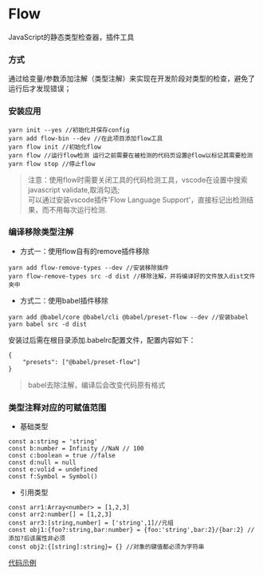# Flow
JavaScript的静态类型检查器，插件工具
### 方式
通过给变量/参数添加注解（类型注解）来实现在开发阶段对类型的检查，避免了运行后才发现错误；
### 安装应用
```
yarn init --yes //初始化并保存config
yarn add flow-bin --dev //在此项目添加flow工具
yarn flow init //初始化flow
yarn flow //运行flow检测 运行之前需要在被检测的代码页设置@flow以标记其需要检测 
yarn flow stop //停止flow
```
>注意：使用flow时需要关闭工具的代码检测工具，vscode在设置中搜索javascript validate,取消勾选;<br/>
>可以通过安装vscode插件'Flow Language Support'，直接标记出检测结果，而不用每次运行检测.
### 编译移除类型注解
- 方式一：使用flow自有的remove插件移除
```
yarn add flow-remove-types --dev //安装移除插件
yarn flow-remove-types src -d dist //移除注解，并将编译好的文件放入dist文件夹中
```
- 方式二：使用babel插件移除
```
yarn add @babel/core @babel/cli @babel/preset-flow --dev //安装babel 
yarn babel src -d dist
```
安装过后需在根目录添加.babelrc配置文件，配置内容如下：
```
{
    "presets": ["@babel/preset-flow"]
}
```
>babel去除注解，编译后会改变代码原有格式
### 类型注释对应的可赋值范围
- 基础类型
```
const a:string = 'string'
const b:number = Infinity //NaN // 100
const c:boolean = true //false
const d:null = null
const e:volid = undefined
const f:Symbol = Symbol()
```
- 引用类型
```
const arr1:Array<number> = [1,2,3]
const arr2:number[] = [1,2,3]
const arr3:[string,number] = ['string',1]//元组
const obj1:{foo?:string,bar:number} = {foo:'string',bar:2}/{bar:2} //添加?后该属性非必须
const obj2:{[string]:string}= {} //对象的键值都必须为字符串
```
[代码示例](/TypeScript/flow/src/flow.js)

